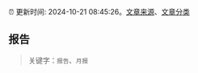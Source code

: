 :alarm_clock: 更新时间: 2024-10-21 08:45:26。[文章来源](/README.md)、[文章分类](/TAGS.md)

## 报告


> 关键字：`报告`、`月报`



